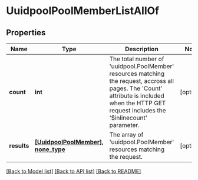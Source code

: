 # UuidpoolPoolMemberListAllOf

## Properties
Name | Type | Description | Notes
------------ | ------------- | ------------- | -------------
**count** | **int** | The total number of &#39;uuidpool.PoolMember&#39; resources matching the request, accross all pages. The &#39;Count&#39; attribute is included when the HTTP GET request includes the &#39;$inlinecount&#39; parameter. | [optional] 
**results** | [**[UuidpoolPoolMember], none_type**](UuidpoolPoolMember.md) | The array of &#39;uuidpool.PoolMember&#39; resources matching the request. | [optional] 

[[Back to Model list]](../README.md#documentation-for-models) [[Back to API list]](../README.md#documentation-for-api-endpoints) [[Back to README]](../README.md)



